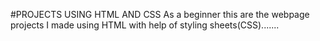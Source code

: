 #PROJECTS USING HTML AND CSS
As a beginner this are the webpage projects I made using HTML with help of styling sheets(CSS).......
